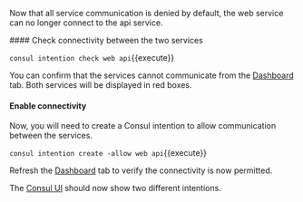 Now that all service communication is denied by default, the web service can no longer connect to the api service. 

#### Check connectivity between the two services

`consul intention check web api`{{execute}}

You can confirm that the services cannot communicate from the [Dashboard](https://[[HOST_SUBDOMAIN]]-9090-[[KATACODA_HOST]].environments.katacoda.com/ui) tab. Both services will be displayed in red boxes. 


#### Enable connectivity

Now, you will need to create a Consul intention to allow communication between the services. 

`consul intention create -allow web api`{{execute}}

Refresh the [Dashboard](https://[[HOST_SUBDOMAIN]]-9090-[[KATACODA_HOST]].environments.katacoda.com/ui) tab to verify the connectivity is now permitted.

The [Consul UI](https://[[HOST_SUBDOMAIN]]-80-[[KATACODA_HOST]].environments.katacoda.com/ui/minidc/intentions) should now show two different intentions.

